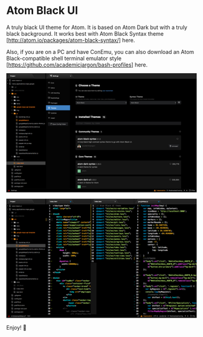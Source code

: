 # Atom Black UI

A truly black UI theme for Atom. It is based on Atom Dark but with a truly black background. It works best with Atom Black Syntax theme [http://atom.io/packages/atom-black-syntax/] here.

Also, if you are on a PC and have ConEmu, you can also download an Atom Black-compatible shell terminal emulator style [https://github.com/academicjargon/bash-profiles] here.

![Atom Black UI Screenshot 1](https://raw.githubusercontent.com/academicjargon/pictures/master/atom-black-ui.png)

![Atom Black UI Screenshot 2](https://raw.githubusercontent.com/academicjargon/pictures/master/atom-black-ui2.png)

Enjoy! 🚀
